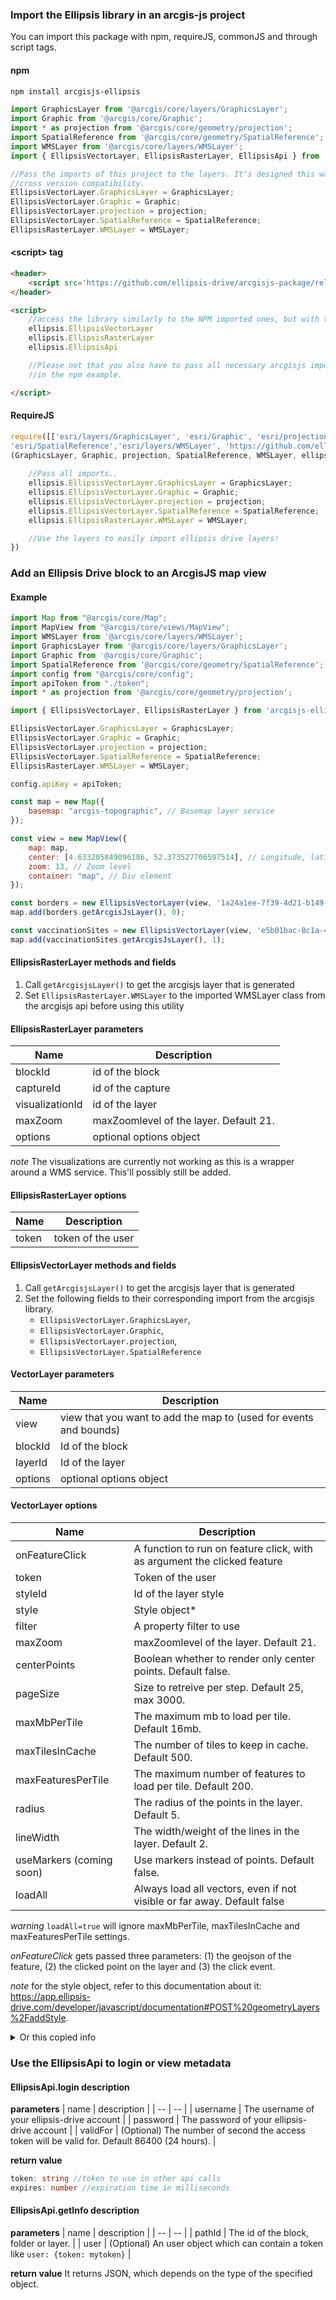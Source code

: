 ### Import the Ellipsis library in an arcgis-js project

You can import this package with npm, requireJS, commonJS and through script tags.

#### npm
```bash
npm install arcgisjs-ellipsis
```
```js
import GraphicsLayer from '@arcgis/core/layers/GraphicsLayer';
import Graphic from '@arcgis/core/Graphic';
import * as projection from '@arcgis/core/geometry/projection';
import SpatialReference from '@arcgis/core/geometry/SpatialReference';
import WMSLayer from '@arcgis/core/layers/WMSLayer';
import { EllipsisVectorLayer, EllipsisRasterLayer, EllipsisApi } from 'arcgisjs-ellipsis';

//Pass the imports of this project to the layers. It's designed this way to ensure 
//cross version compatibility.
EllipsisVectorLayer.GraphicsLayer = GraphicsLayer;
EllipsisVectorLayer.Graphic = Graphic;
EllipsisVectorLayer.projection = projection;
EllipsisVectorLayer.SpatialReference = SpatialReference;
EllipsisRasterLayer.WMSLayer = WMSLayer;
```

#### \<script\> tag
```html
<header>
    <script src='https://github.com/ellipsis-drive/arcgisjs-package/releases/download/1.0.0/arcgisjs-ellipsis.js'></script>
</header>

<script>
    //access the library similarly to the NPM imported ones, but with the ellipsis prefix.
    ellipsis.EllipsisVectorLayer
    ellipsis.EllipsisRasterLayer
    ellipsis.EllipsisApi

    //Please not that you also have to pass all necessary arcgisjs imports as shown
    //in the npm example.

</script>
```

#### RequireJS
```js
require([['esri/layers/GraphicsLayer', 'esri/Graphic', 'esri/projection', 
'esri/SpatialReference','esri/layers/WMSLayer', 'https://github.com/ellipsis-drive/arcgisjs-package/releases/download/1.0.0/arcgisjs-ellipsis.js'], 
(GraphicsLayer, Graphic, projection, SpatialReference, WMSLayer, ellipsis) => {
    
    //Pass all imports..
    ellipsis.EllipsisVectorLayer.GraphicsLayer = GraphicsLayer;
    ellipsis.EllipsisVectorLayer.Graphic = Graphic;
    ellipsis.EllipsisVectorLayer.projection = projection;
    ellipsis.EllipsisVectorLayer.SpatialReference = SpatialReference;
    ellipsis.EllipsisRasterLayer.WMSLayer = WMSLayer;

    //Use the layers to easily import ellipsis drive layers!
})


```

### Add an Ellipsis Drive block to an ArcgisJS map view

#### Example
```js
import Map from "@arcgis/core/Map";
import MapView from "@arcgis/core/views/MapView";
import WMSLayer from '@arcgis/core/layers/WMSLayer';
import GraphicsLayer from '@arcgis/core/layers/GraphicsLayer';
import Graphic from '@arcgis/core/Graphic';
import SpatialReference from '@arcgis/core/geometry/SpatialReference';
import config from "@arcgis/core/config";
import apiToken from "./token";
import * as projection from '@arcgis/core/geometry/projection';

import { EllipsisVectorLayer, EllipsisRasterLayer } from 'arcgisjs-ellipsis';

EllipsisVectorLayer.GraphicsLayer = GraphicsLayer;
EllipsisVectorLayer.Graphic = Graphic;
EllipsisVectorLayer.projection = projection;
EllipsisVectorLayer.SpatialReference = SpatialReference;
EllipsisRasterLayer.WMSLayer = WMSLayer;

config.apiKey = apiToken;

const map = new Map({
    basemap: "arcgis-topographic", // Basemap layer service
});

const view = new MapView({
    map: map,
    center: [4.633205849096186, 52.373527706597514], // Longitude, latitude
    zoom: 13, // Zoom level
    container: "map", // Div element
});

const borders = new EllipsisVectorLayer(view, '1a24a1ee-7f39-4d21-b149-88df5a3b633a','45c47c8a-035e-429a-9ace-2dff1956e8d9', {styleId: 'a30d5d0e-26a3-43a7-9d23-638cef7600c4'});
map.add(borders.getArcgisJsLayer(), 0);

const vaccinationSites = new EllipsisVectorLayer(view, 'e5b01bac-8c1a-4feb-98e7-c2ff751ef110', 'c8594627-c5eb-4937-992a-b7dcf7046fc1', {styleId: 'df7522fe-e8eb-4393-80c5-2d5c6d0ea1a8'});
map.add(vaccinationSites.getArcgisJsLayer(), 1);
```

#### EllipsisRasterLayer methods and fields

1. Call `getArcgisjsLayer()` to get the arcgisjs layer that is generated
2. Set `EllipsisRasterLayer.WMSLayer` to the imported WMSLayer class from the arcgisjs api before using this utility

#### EllipsisRasterLayer parameters

| Name            | Description                            |
| --------------- | -------------------------------------- |
| blockId         | id of the block                        |
| captureId       | id of the capture                      |
| visualizationId | id of the layer                        |
| maxZoom         | maxZoomlevel of the layer. Default 21. |
| options         | optional options object                |

*note* The visualizations are currently not working as this is a wrapper around a WMS service. This'll possibly still be added.

#### EllipsisRasterLayer options

| Name  | Description       |
| ----- | ----------------- |
| token | token of the user |



#### EllipsisVectorLayer methods and fields

1. Call `getArcgisjsLayer()` to get the arcgisjs layer that is generated
2. Set the following fields to their corresponding import from the arcgisjs library.
    - `EllipsisVectorLayer.GraphicsLayer`, 
    - `EllipsisVectorLayer.Graphic`,  
    - `EllipsisVectorLayer.projection`, 
    - `EllipsisVectorLayer.SpatialReference` 

#### VectorLayer parameters

| Name    | Description             |
| ------- | ----------------------- |
| view | view that you want to add the map to (used for events and bounds)|
| blockId | Id of the block         |
| layerId | Id of the layer         |
| options | optional options object |

#### VectorLayer options

| Name               | Description                                                              |
| ------------------ | ------------------------------------------------------------------------ |
| onFeatureClick     | A function to run on feature click, with as argument the clicked feature |
| token              | Token of the user                                                        |
| styleId            | Id of the layer style                                                    |
| style              | Style object\*                                                           |
| filter             | A property filter to use                                                 |
| maxZoom            | maxZoomlevel of the layer. Default 21.                                   |
| centerPoints       | Boolean whether to render only center points. Default false.             |
| pageSize           | Size to retreive per step. Default 25, max 3000.                         |
| maxMbPerTile       | The maximum mb to load per tile. Default 16mb.                           |
| maxTilesInCache    | The number of tiles to keep in cache. Default 500.                       |
| maxFeaturesPerTile | The maximum number of features to load per tile. Default 200.            |
| radius             | The radius of the points in the layer. Default 5.                       |
| lineWidth          | The width/weight of the lines in the layer. Default 2.                   |
| useMarkers (coming soon) | Use markers instead of points. Default false.                            |
| loadAll            | Always load all vectors, even if not visible or far away. Default false  |

_warning_ `loadAll=true` will ignore maxMbPerTile, maxTilesInCache and maxFeaturesPerTile settings.

_onFeatureClick_ gets passed three parameters: (1) the geojson of the feature, (2) the clicked point on the layer and (3) the click event.

_note_ for the style object, refer to this documentation about it: https://app.ellipsis-drive.com/developer/javascript/documentation#POST%20geometryLayers%2FaddStyle.

<details>
<summary>Or this copied info</summary>
○ 'rules': Parameters contains the property 'rules' being an array of objects with required properties 'property', 'value' and 'color' and optional properties 'operator' and 'alpha'. 'property' should be the name of the property to style by and should be of type string, 'value' should be the cutoff point of the style and must be the same type as the property, 'color' is the color of the style and must be a rgb hex code, 'operator'determines whether the styling should occur at, under or over the cutoff point and must be one of '=', '<', '>', '<=', '>=' or '!=' with default '=' and 'alpha' should be the transparency of the color on a 0 to 1 scale with default 0.5.

○ 'rangeToColor': Parameters contains the required property 'rangeToColor' and optional property 'periodic', where 'rangeToColor' should be an array of objects with required properties 'property', 'fromValue', 'toValue' and 'color' and optional property 'alpha', where 'property' should be the name of the property to style by and should be of type string, 'fromValue' and 'toValue' should be the minimum and maximum value of the range respectively, 'color' is the color to use if the property falls inclusively between the fromValue and toValue and should be a rgb hex code color and 'alpha' should be the transparency of the color on a 0 to 1 scale with default 0.5. 'periodic' should be a positive float used when the remainder from dividing the value of the property by the periodic should be used to evaluate the ranges instead.

○ 'transitionPoints': Parameters contains the required properties 'property' and 'transitionPoints' and optional property 'periodic', where 'property' should be the name of the property to style by and should be of type string, 'transitionPoints' should be an array of objects with required properties 'value' and 'color' and optional property 'alpha', where 'value' should be the value at which the next transition starts, 'color' is the color to use if the property falls in the interval before or after the transition point and should be a rgb hex code color and 'alpha' should be the transparency of the color on a 0 to 1 scale with 0.5 as default. 'periodic' should be a positive float used when the remainder from dividing the value of the property by the periodic should be used to evaluate the ranges instead.

○ 'random': Parameters contains the required property 'property' and optional property 'alpha', where 'property' should be the name of the property by which to randomly assign colors and should be of type string and 'alpha' should be the transparency of the color on a 0 to 1 scale with default 0.5.

</details>



### Use the EllipsisApi to login or view metadata

#### EllipsisApi.login description
**parameters**
| name | description | 
| -- | -- |
| username | The username of your ellipsis-drive account |
| password | The password of your ellipsis-drive account |
| validFor | (Optional) The number of second the access token will be valid for. Default 86400 (24 hours). |

**return value**
```ts
token: string //token to use in other api calls
expires: number //expiration time in milliseconds
```

#### EllipsisApi.getInfo description
**parameters**
| name | description | 
| -- | -- |
| pathId | The id of the block, folder or layer. |
| user | (Optional) An user object which can contain a token like `user: {token: mytoken}` | 

**return value**
It returns JSON, which depends on the type of the specified object.
